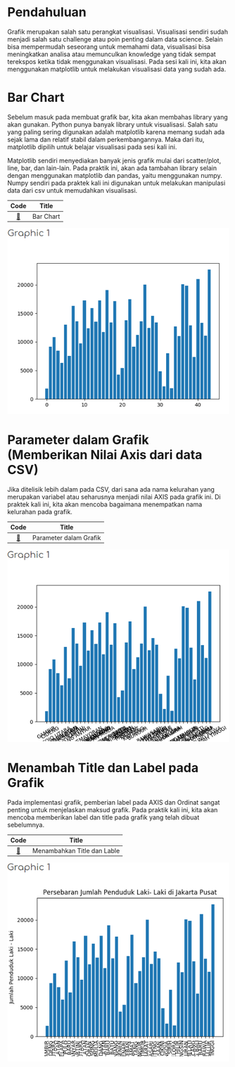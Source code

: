 # Pendahuluan
Grafik merupakan salah satu perangkat visualisasi. Visualisasi sendiri sudah menjadi salah satu challenge atau poin penting dalam data science. Selain bisa mempermudah seseorang untuk memahami data, visualisasi bisa meningkatkan analisa atau memunculkan knowledge yang tidak sempat terekspos ketika tidak menggunakan visualisasi. Pada sesi kali ini, kita akan menggunakan matplotlib untuk melakukan visualisasi data yang sudah ada.

# Bar Chart
Sebelum masuk pada membuat grafik bar, kita akan membahas library yang akan gunakan. Python punya banyak library untuk visualisasi. Salah satu yang paling sering digunakan adalah matplotlib karena memang sudah ada sejak lama dan relatif stabil dalam perkembangannya. Maka dari itu, matplotlib dipilih untuk belajar visualisasi pada sesi kali ini.

Matplotlib sendiri menyediakan banyak jenis grafik mulai dari scatter/plot, line, bar, dan lain-lain. Pada praktik ini, akan ada tambahan library selain dengan menggunakan matplotlib dan pandas, yaitu menggunakan numpy. Numpy sendiri pada praktek kali ini digunakan untuk melakukan manipulasi data dari csv untuk memudahkan visualisasi.

|Code 	|               Title              	|
|:----:	|:--------------------------------:	|
| [📜](https://github.com/bayubagusbagaswara/dqlab-data-engineer/blob/master/1-Python-Fundamental-for-Data-Science/8-Grafik-Dasar-dengan-Matplotlib/BarChart.py) | Bar Chart |

![Graphic](img/bar-chart.png)

# Parameter dalam Grafik (Memberikan Nilai Axis dari data CSV)
Jika ditelisik lebih dalam pada CSV, dari sana ada nama kelurahan yang merupakan variabel atau seharusnya menjadi nilai AXIS pada grafik ini. Di praktek kali ini, kita akan mencoba bagaimana menempatkan nama kelurahan pada grafik.

|Code 	|               Title              	|
|:----:	|:--------------------------------:	|
| [📜](https://github.com/bayubagusbagaswara/dqlab-data-engineer/blob/master/1-Python-Fundamental-for-Data-Science/8-Grafik-Dasar-dengan-Matplotlib/ParameterDalamGrafik.py) | Parameter dalam Grafik |

![Parameter_Grafik](img/parameter-dalam-grafik.png)

# Menambah Title dan Label pada Grafik
Pada implementasi grafik, pemberian label pada AXIS dan Ordinat sangat penting untuk menjelaskan maksud grafik. Pada praktik kali ini, kita akan mencoba memberikan label dan title pada grafik yang telah dibuat sebelumnya.

|Code 	|               Title              	|
|:----:	|:--------------------------------:	|
| [📜](https://github.com/bayubagusbagaswara/dqlab-data-engineer/blob/master/1-Python-Fundamental-for-Data-Science/8-Grafik-Dasar-dengan-Matplotlib/AddTitleAndLabel.py) | Menambahkan Title dan Lable |

![Add_Title_Label](img/add-title-label.png)